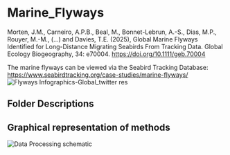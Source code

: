 # Marine_Flyways

Morten, J.M., Carneiro, A.P.B., Beal, M., Bonnet-Lebrun, A.-S., Dias, M.P., Rouyer, M.-M., (...) and Davies, T.E. (2025), Global Marine Flyways Identified for Long-Distance Migrating Seabirds From Tracking Data. Global Ecology Biogeography, 34: e70004. https://doi.org/10.1111/geb.70004

The marine flyways can be viewed via the Seabird Tracking Database: https://www.seabirdtracking.org/case-studies/marine-flyways/
![Flyways Infographics-Global_twitter res](https://github.com/user-attachments/assets/f4f63867-3420-4eb6-a614-c04fa10fa031)

## Folder Descriptions


## Graphical representation of methods 
![Data Processing schematic](https://github.com/user-attachments/assets/e290ade1-921c-4b86-a916-ff889b7edaed)

